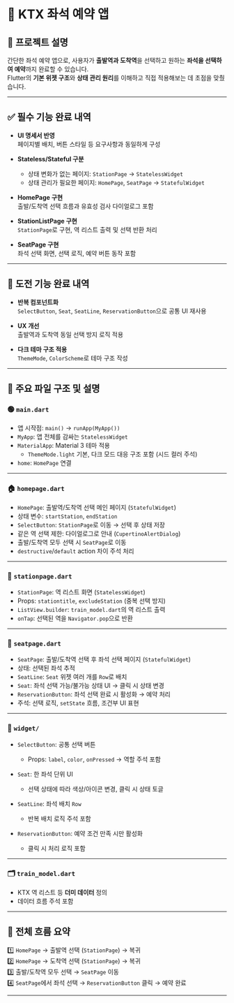 # 🚄 KTX 좌석 예약 앱

## 📌 프로젝트 설명

간단한 좌석 예약 앱으로, 사용자가 **출발역과 도착역**을 선택하고 원하는 **좌석을 선택하여 예약**까지 완료할 수 있습니다.  
Flutter의 **기본 위젯 구조**와 **상태 관리 원리**를 이해하고 직접 적용해보는 데 초점을 맞췄습니다.

---

## ✅ 필수 기능 완료 내역

- **UI 명세서 반영**  
  페이지별 배치, 버튼 스타일 등 요구사항과 동일하게 구성

- **Stateless/Stateful 구분**

  - 상태 변화가 없는 페이지: `StationPage` → `StatelessWidget`
  - 상태 관리가 필요한 페이지: `HomePage`, `SeatPage` → `StatefulWidget`

- **HomePage 구현**  
  출발/도착역 선택 흐름과 유효성 검사 다이얼로그 포함

- **StationListPage 구현**  
  `StationPage`로 구현, 역 리스트 출력 및 선택 반환 처리

- **SeatPage 구현**  
  좌석 선택 화면, 선택 로직, 예약 버튼 동작 포함

---

## 🚀 도전 기능 완료 내역

- **반복 컴포넌트화**  
  `SelectButton`, `Seat`, `SeatLine`, `ReservationButton`으로 공통 UI 재사용

- **UX 개선**  
  출발역과 도착역 동일 선택 방지 로직 적용

- **다크 테마 구조 적용**  
  `ThemeMode`, `ColorScheme`로 테마 구조 작성

---

## 📂 주요 파일 구조 및 설명

### 🟢 `main.dart`

- 앱 시작점: `main()` → `runApp(MyApp())`
- `MyApp`: 앱 전체를 감싸는 `StatelessWidget`
- `MaterialApp`: Material 3 테마 적용
  - `ThemeMode.light` 기본, 다크 모드 대응 구조 포함 (시드 컬러 주석)
- `home`: `HomePage` 연결

---

### 🏠 `homepage.dart`

- `HomePage`: 출발역/도착역 선택 메인 페이지 (`StatefulWidget`)
- 상태 변수: `startStation`, `endStation`
- `SelectButton`: `StationPage`로 이동 → 선택 후 상태 저장
- 같은 역 선택 제한: 다이얼로그로 안내 (`CupertinoAlertDialog`)
- 출발/도착역 모두 선택 시 `SeatPage`로 이동
- `destructive`/`default` action 차이 주석 처리

---

### 🚉 `stationpage.dart`

- `StationPage`: 역 리스트 화면 (`StatelessWidget`)
- Props: `stationtitle`, `excludeStation` (중복 선택 방지)
- `ListView.builder`: `train_model.dart`의 역 리스트 출력
- `onTap`: 선택된 역을 `Navigator.pop`으로 반환

---

### 💺 `seatpage.dart`

- `SeatPage`: 출발/도착역 선택 후 좌석 선택 페이지 (`StatefulWidget`)
- 상태: 선택된 좌석 추적
- `SeatLine`: `Seat` 위젯 여러 개를 `Row`로 배치
- `Seat`: 좌석 선택 가능/불가능 상태 UI → 클릭 시 상태 변경
- `ReservationButton`: 좌석 선택 완료 시 활성화 → 예약 처리
- 주석: 선택 로직, `setState` 흐름, 조건부 UI 표현

---

### 🧩 `widget/`

- `SelectButton`: 공통 선택 버튼

  - Props: `label`, `color`, `onPressed` → 역할 주석 포함

- `Seat`: 한 좌석 단위 UI

  - 선택 상태에 따라 색상/아이콘 변경, 클릭 시 상태 토글

- `SeatLine`: 좌석 배치 `Row`

  - 반복 배치 로직 주석 포함

- `ReservationButton`: 예약 조건 만족 시만 활성화
  - 클릭 시 처리 로직 포함

---

### 🗂 `train_model.dart`

- KTX 역 리스트 등 **더미 데이터** 정의
- 데이터 흐름 주석 포함

---

## 📌 전체 흐름 요약

1️⃣ `HomePage` → 출발역 선택 (`StationPage`) → 복귀  
2️⃣ `HomePage` → 도착역 선택 (`StationPage`) → 복귀  
3️⃣ 출발/도착역 모두 선택 → `SeatPage` 이동  
4️⃣ `SeatPage`에서 좌석 선택 → `ReservationButton` 클릭 → 예약 완료

---
